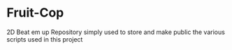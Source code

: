 # Fruit-Cop
2D Beat em up
Repository simply used to store and make public the various scripts used in this project

